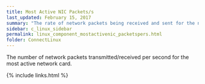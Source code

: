 ```yaml
---
title: Most Active NIC Packets/s
last_updated: February 15, 2017
summary: "The rate of network packets being received and sent for the network card on this host that has the highest rate of packet transfers."
sidebar: c_linux_sidebar
permalink: linux_component_mostactivenic_packetspers.html
folder: ConnectLinux
---
```


<title>Packets/second (most active network card)</title>
<shortdesc>The number of network packets transmitted/received per second for the most active network card.</shortdesc>


{% include links.html %}
